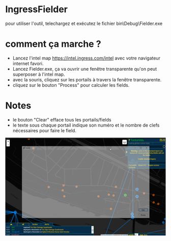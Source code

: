 # IngressFielder

pour utiliser l'outil, telechargez et exécutez le fichier bin\Debug\Fielder.exe 


# comment ça marche ?

- Lancez l'intel map https://intel.ingress.com/intel avec votre navigateur internet favori.
- Lancez Fielder.exe, ça va ouvrir une fenêtre transparente qu'on peut superposer à l'intel map.
- avec la souris, cliquez sur les portails à travers la fenêtre transparente.
- cliquez sur le bouton "Process" pour calculer les fields.


# Notes

- le bouton "Clear" efface tous les portails/fields
- le texte sous chaque portail indique son numéro et le nombre de clefs nécessaires pour faire le field. 


![](fielder.gif)

